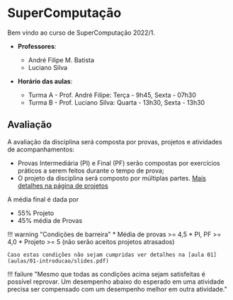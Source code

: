 # SuperComputação

Bem vindo ao curso de SuperComputação 2022/1. 

* **Professores**: 
    * André Filipe M. Batista
    * Luciano Silva

* **Horário das aulas**:
    * Turma A - Prof. André Filipe:  Terça - 9h45, Sexta - 07h30
    * Turma B - Prof. Luciano Silva:  Quarta - 13h30, Sexta - 13h30


## Avaliação

A avaliação da disciplina será composta por provas, projetos e atividades de acompanhamentos:

* Provas Intermediária (PI) e Final (PF) serão compostas por exercícios práticos a serem feitos durante o tempo de prova;
* O projeto da disciplina será composto por múltiplas partes. [Mais detalhes na página de projetos](projetos)

A média final é dada por 

* 55% Projeto
* 45% média de Provas

!!! warning "Condições de barreira"
    * Média de provas >= 4,5
    * PI, PF >= 4,0
    * Projeto >= 5 (não serão aceitos projetos atrasados)

    Caso estas condições não sejam cumpridas ver detalhes na [aula 01](aulas/01-introducao/slides.pdf)

!!! failure "Mesmo que todas as condições acima sejam satisfeitas é possível reprovar. Um desempenho abaixo do esperado em uma atividade precisa ser compensado com um desempenho melhor em outra atividade."
